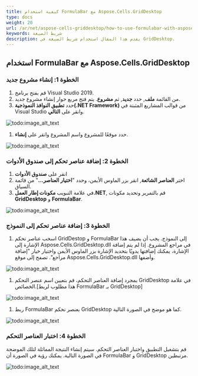```yaml
---
title: كيفية استخدام FormulaBar مع Aspose.Cells.GridDesktop
type: docs
weight: 20
url: /ar/net/aspose-cells-griddesktop/how-to-use-formulabar-with-aspose-cells-griddesktop/
keywords: شريط الصيغة
description: يقدم هذا المقال استخدام شريط الصيغة في GridDesktop.
---
```


## **استخدام FormulaBar مع Aspose.Cells.GridDesktop**
### **الخطوة 1: إنشاء مشروع جديد**
1. قم بفتح برنامج Visual Studio 2019.
1. من القائمة **ملف**, حدد **جديد**, ثم **مشروع**.
   يتم فتح مربع حوار إنشاء مشروع جديد.
1. حدد **تطبيق النوافذ النموذجية(.NET Framework)** من قوالب المشاريع المثبتة في Visual Studio وانقر على **التالي**.

![todo:image_alt_text](how-to-use-formulabar-with-aspose-cells-griddesktop_1.jpg)

1. حدد موقعًا للمشروع واسم المشروع وانقر على **إنشاء**.

![todo:image_alt_text](how-to-use-formulabar-with-aspose-cells-griddesktop_2.jpg)
### **الخطوة 2: إضافة عناصر تحكم إلى صندوق الأدوات**
1. انقر على **صندوق الأدوات**
1. اختر **العناصر الشائعة**, انقر بزر الماوس الأيمن، وحدد "**اختيار العناصر...**" من قائمة السياق.
1. في علامة التبويب **مكونات إطار العمل.NET**, قم بالتمرير وتحديد مكونات **GridDesktop** و **FormulaBar**.

![todo:image_alt_text](how-to-use-formulabar-with-aspose-cells-griddesktop_3.jpg)
### **الخطوة 3: إضافة عناصر تحكم إلى النموذج**
1. اسحب عناصر تحكم GridDestop و FormulaBar إلى النموذج. يجب أن يضيف هذا الإشارة إلى Aspose.Cells.GridDesktop.dll في مراجع المشروع. إذا لم يتم إضافة الإشارة، يمكنك إضافتها يدويًا بتحديد الإشارة بزر الماوس الأيمن واختيار خيار "إضافة مراجع". تصفح إلى موقع Aspose.Cells.GridDesktop.dll وأضفها.

![todo:image_alt_text](how-to-use-formulabar-with-aspose-cells-griddesktop_4.jpg)

1. بمجرد إضافة العناصر التحكم، قم بتعيين اسم عنصر التحكم GridDesktop في علامة الخصائص.[هذا مطلوب لربط FormulaBar بـ GridDesktop]

![todo:image_alt_text](how-to-use-formulabar-with-aspose-cells-griddesktop_5.jpg)

1. ربط FormulaBar بعنصر تحكم GridDesktop كما هو موضح في الصورة التالية.

![todo:image_alt_text](how-to-use-formulabar-with-aspose-cells-griddesktop_6.jpg)
### **الخطوة 4: اختبار العناصر التحكم**
قم بتشغيل التطبيق واختبار العناصر التحكم. سيتم إنشاء النتيجة المماثلة لتلك الموضحة في الصورة التالية. يمكنك رؤية في الصورة أن FormulaBar و GridDesktop مرتبطين.

![todo:image_alt_text](how-to-use-formulabar-with-aspose-cells-griddesktop_7.jpg)
